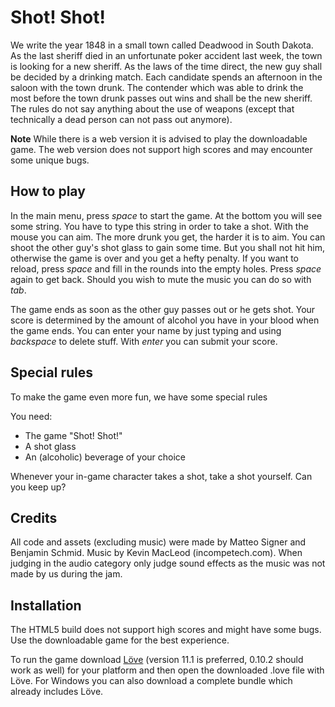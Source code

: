 # Shot! Shot!

We write the year 1848 in a small town called Deadwood in South Dakota. As the last sheriff died in an unfortunate poker accident last week, the town is looking for a new sheriff. As the laws of the time direct, the new guy shall be decided by a drinking match. Each candidate spends an afternoon in the saloon with the town drunk. The contender which was able to drink the most before the town drunk passes out wins and shall be the new sheriff. The rules do not say anything about the use of weapons (except that technically a dead person can not pass out anymore).

**Note** While there is a web version it is advised to play the downloadable game. The web version does not support high scores and may encounter some unique bugs.

## How to play

In the main menu, press *space* to start the game. At the bottom you will see some string. You have to type this string in order to take a shot. With the mouse you can aim. The more drunk you get, the harder it is to aim. You can shoot the other guy's shot glass to gain some time. But you shall not hit him, otherwise the game is over and you get a hefty penalty. If you want to reload, press *space* and fill in the rounds into the empty holes. Press *space* again to get back. Should you wish to mute the music you can do so with *tab*.

The game ends as soon as the other guy passes out or he gets shot. Your score is determined by the amount of alcohol you have in your blood when the game ends. You can enter your name by just typing and using *backspace* to delete stuff. With *enter* you can submit your score. 

## Special rules

To make the game even more fun, we have some special rules

You need:

 - The game "Shot! Shot!"
 - A shot glass
 - An (alcoholic) beverage of your choice

Whenever your in-game character takes a shot, take a shot yourself. Can you keep up?

## Credits
All code and assets (excluding music) were made by Matteo Signer and Benjamin Schmid. Music by Kevin MacLeod (incompetech.com). When judging in the audio category only judge sound effects as the music was not made by us during the jam.

## Installation
The HTML5 build does not support high scores and might have some bugs. Use the downloadable game for the best experience.

To run the game download [Löve](https://love2d.org/) (version 11.1 is preferred, 0.10.2 should work as well) for your platform and then open the downloaded .love file with Löve. For Windows you can also download a complete bundle which already includes Löve.
